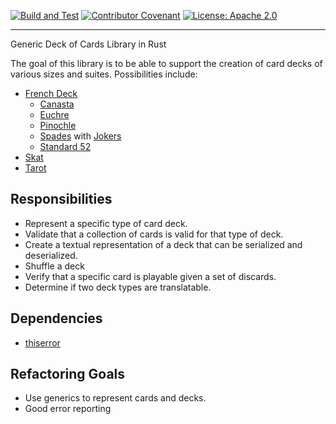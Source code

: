 [![Build and Test](https://github.com/forfailures/cardpack/actions/workflows/CI.yaml/badge.svg)](https://github.com/forfailures/cardpack/actions/workflows/CI.yaml)
[![Contributor Covenant](https://img.shields.io/badge/Contributor%20Covenant-2.1-4baaaa.svg)](CODE_OF_CONDUCT.md)
[![License: Apache 2.0](https://img.shields.io/badge/license-Apache%202.0-blue?style=flat-square)](LICENSE-APACHE)

---
Generic Deck of Cards Library in Rust

The goal of this library is to be able to support the creation of card
decks of various sizes and suites. Possibilities include:

* [French Deck](https://en.wikipedia.org/wiki/French_playing_cards)
  * [Canasta](https://en.wikipedia.org/wiki/Canasta#Cards_and_deal)
  * [Euchre](https://en.wikipedia.org/wiki/Euchre)
  * [Pinochle](https://en.wikipedia.org/wiki/Pinochle#Deck)
  * [Spades](https://en.wikipedia.org/wiki/Spades_(card_game)#General_overview) with [Jokers](https://en.wikipedia.org/wiki/Joker_(playing_card))
  * [Standard 52](https://en.wikipedia.org/wiki/Standard_52-card_deck)
* [Skat](https://en.wikipedia.org/wiki/Skat_(card_game)#Deck)
* [Tarot](https://en.wikipedia.org/wiki/Tarot#Tarot_gaming_decks)

## Responsibilities

* Represent a specific type of card deck.
* Validate that a collection of cards is valid for that type of deck.
* Create a textual representation of a deck that can be serialized and deserialized.
* Shuffle a deck
* Verify that a specific card is playable given a set of discards.
* Determine if two deck types are translatable.

## Dependencies

* [thiserror](https://github.com/dtolnay/thiserror)

## Refactoring Goals

* Use generics to represent cards and decks.
* Good error reporting

